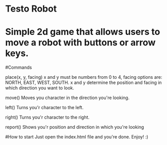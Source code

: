 # Testo Robot

# Simple 2d game that allows users to move a robot with buttons or arrow keys.


#Commands

place(x, y, facing)  x and y must be numbers from 0 to 4, facing options are:
  NORTH, EAST, WEST, SOUTH. x and y determine the position and facing
  in which direction you want to look.

move() Moves you character in the direction you're looking.

left() Turns you'r character to the left.

right() Turns you'r character to the right.

report() Shows you'r position and direction in which you're looking


#How to start
Just open the index.html file and you're done. 
Enjoy! :)

